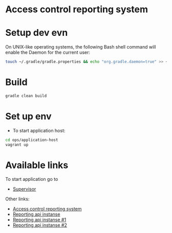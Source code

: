 Access control reporting system
====

# Setup dev evn

On UNIX-like operating systems, the following Bash shell command will enable the Daemon for the current user:

```bash
touch ~/.gradle/gradle.properties && echo "org.gradle.daemon=true" >> ~/.gradle/gradle.properties
```

# Build

```bash
gradle clean build
```

# Set up env

* To start application host:

```bash
cd ops/application-host
vagrant up
```

# Available links

To start application go to 
* [Supervisor](http://localhost:9001/)

Other links:
* [Access control reporting system](http://localhost:9999/)
* [Reporting api instanse](http://localhost:9999/api/)
 * [Reporting api instanse #1](http://localhost:9901/manage/health)
 * [Reporting api instanse #2](http://localhost:9902/manage/health)